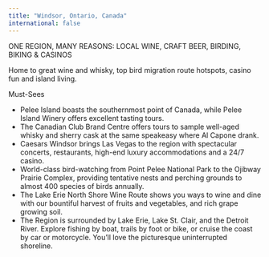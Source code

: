 ```yaml
---
title: "Windsor, Ontario, Canada"
international: false
---
```


ONE REGION, MANY REASONS: LOCAL WINE, CRAFT BEER, BIRDING, BIKING & CASINOS

Home to great wine and whisky, top bird migration route hotspots, casino fun and island living.

Must-Sees

* Pelee Island boasts the southernmost point of Canada, while Pelee Island Winery offers excellent tasting tours.
* The Canadian Club Brand Centre offers tours to sample well-aged whisky and sherry cask at the same speakeasy where Al Capone drank.
* Caesars Windsor brings Las Vegas to the region with spectacular concerts, restaurants, high-end luxury accommodations and a 24/7 casino.
* World-class bird-watching from Point Pelee National Park to the Ojibway Prairie Complex, providing tentative nests and perching grounds to almost 400 species of birds annually.
* The Lake Erie North Shore Wine Route shows you ways to wine and dine with our bountiful harvest of fruits and vegetables, and rich grape growing soil.
* The Region is surrounded by Lake Erie, Lake St. Clair, and the Detroit River. Explore fishing by boat, trails by foot or bike, or cruise the coast by car or motorcycle. You’ll love the picturesque uninterrupted shoreline.
  